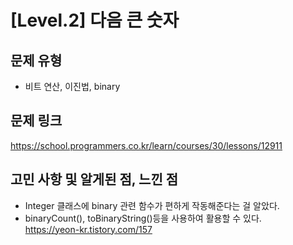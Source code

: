 # [Level.2] 다음 큰 숫자

## 문제 유형
- 비트 연산, 이진법, binary

## 문제 링크
https://school.programmers.co.kr/learn/courses/30/lessons/12911

## 고민 사항 및 알게된 점, 느낀 점
- Integer 클래스에 binary 관련 함수가 편하게 작동해준다는 걸 알았다.
- binaryCount(), toBinaryString()등을 사용하여 활용할 수 있다.
  <br>
  https://yeon-kr.tistory.com/157
